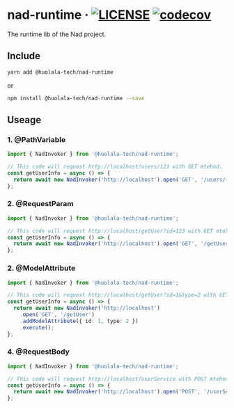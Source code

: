 # nad-runtime · [![LICENSE](https://img.shields.io/npm/l/@huolala-tech/nad-runtime)](../LICENSE.txt) [![codecov](https://codecov.io/gh/HuolalaTech/nad/branch/main/graph/badge.svg?token=3YnCtwfAzL&flag=nad-runtime)](https://app.codecov.io/gh/HuolalaTech/nad/tree/main/nad-runtime)

The runtime lib of the Nad project.

## Include

```bash
yarn add @huolala-tech/nad-runtime
```

or

```bash
npm install @huolala-tech/nad-runtime --save
```

## Useage

### 1. @PathVariable

```typescript
import { NadInvoker } from '@huolala-tech/nad-runtime';

// This code will request http://localhost/users/123 with GET mtehod.
const getUserInfo = async () => {
  return await new NadInvoker('http://localhost').open('GET', '/users/{id}').addPathVariable('id', 123).execute();
};
```

### 2. @RequestParam

```typescript
import { NadInvoker } from '@huolala-tech/nad-runtime';

// This code will request http://localhost/getUser?id=123 with GET mtehod.
const getUserInfo = async () => {
  return await new NadInvoker('http://localhost').open('GET', '/getUser').addRequestParam('id', id).execute();
};
```

### 2. @ModelAttribute

```typescript
import { NadInvoker } from '@huolala-tech/nad-runtime';

// This code will request http://localhost/getUser?id=1&type=2 with GET mtehod.
const getUserInfo = async () => {
  return await new NadInvoker('http://localhost')
    .open('GET', '/getUser')
    .addModelAttribute({ id: 1, type: 2 })
    .execute();
};
```

### 4. @RequestBody

```typescript
import { NadInvoker } from '@huolala-tech/nad-runtime';

// This code will request http://localhost/userService with POST mtehod and send payload {"id":123}.
const getUserInfo = async () => {
  return await new NadInvoker('http://localhost').open('POST', '/userService').addRequestBody({ id: 123 }).execute();
};
```
